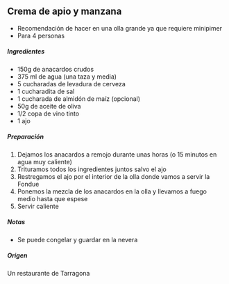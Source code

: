## Crema de apio y manzana

* Recomendación de hacer en una olla grande ya que requiere minipimer
* Para 4 personas

##### Ingredientes

* 150g de anacardos crudos
* 375 ml de agua (una taza y media)
* 5 cucharadas de levadura de cerveza
* 1 cucharadita de sal
* 1 cucharada de almidón de maíz (opcional)
* 50g de aceite de oliva
* 1/2 copa de vino tinto
* 1 ajo

##### Preparación

1. Dejamos los anacardos a remojo durante unas horas (o 15 minutos en agua muy caliente)
2. Trituramos todos los ingredientes juntos salvo el ajo
3. Restregamos el ajo por el interior de la olla donde vamos a servir la Fondue
4. Ponemos la mezcla de los anacardos en la olla y llevamos a fuego medio hasta que espese
5. Servir caliente

##### Notas
* Se puede congelar y guardar en la nevera

##### Origen
Un restaurante de Tarragona
